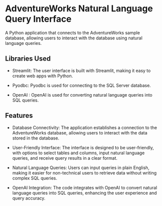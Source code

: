 
# AdventureWorks Natural Language Query Interface 

A Python application that connects to the AdventureWorks sample database, allowing users to interact with the database using natural language queries.

## Libraries Used
  - Streamlit: The user interface is built with Streamlit, making it easy to create web apps with Python.

  - Pyodbc: Pyodbc is used for connecting to the SQL Server database.

  - OpenAI : OpenAI is used for converting natural language queries into SQL queries.


## Features
  - Database Connectivity: The application establishes a connection to the AdventureWorks database, allowing users to interact with the data stored in the database.

 - User-Friendly Interface: The interface is designed to be user-friendly, with options to select tables and columns, input natural language queries, and receive query results in a clear format.

 - Natural Language Queries: Users can input queries in plain English, making it easier for non-technical users to retrieve data without writing complex SQL queries.
   
 - OpenAI Integration: The code integrates with OpenAI to convert natural language queries into SQL queries, enhancing the user experience and query accuracy.


